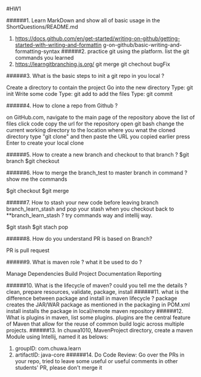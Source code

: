 #HW1

######1. Learn MarkDown and show all of basic usage in the ShortQuestions/README.md
1. https://docs.github.com/en/get-started/writing-on-github/getting-started-with-writing-and-formattin
g-on-github/basic-writing-and-formatting-syntax
######2. practice git using the platform. list the git commands you learned
1. https://learngitbranching.js.org/
git merge git chechout bugFix

######3. What is the basic steps to init a git repo in you local ?

Create a directory to contain the project
Go into the new directory
Type: git init
Write some code
Type: git add to add the files
Type: git commit

######4. How to clone a repo from Github ?

on GitHub.com, navigate to the main page of the repository
above the list of files click code
copy the url for the repository
open git bash
change the current working directory to the location where you wnat the cloned directory
type "git clone" and then paste the URL you copied earlier
press Enter to create your local clone

######5. How to create a new branch and checkout to that branch ?
$git branch <new-branch>
$git checkout <branch-name>
  
######6. How to merge the branch_test to master branch in command ? show me the commands
  
$git checkout <base brach>
$git merge <merged brach>
  
######7. How to stash your new code before leaving branch branch_learn_stash and pop your stash when you
checkout back to **branch_learn_stash ? try commands way and intellij way.

$git stash
$git stach pop
  
######8. How do you understand PR is based on Branch?

PR is pull request
  
######9. What is maven role ? what it be used to do ?

  Manage Dependencies
  Build Project
  Documentation
  Reporting
  
######10. What is the lifecycle of maven? could you tell me the details ?
  clean, prepare resources, validate, package, install
######11. what is the difference between package and install in maven lifecycle ?
  package creates the JAR/WAR package as mentioned in the packaging in POM.xml
  install installs the package in local/remote maven repository
######12. What is plugins in maven, list some plugins.
  plugins are the central feature of Maven that allow for the reuse of common build logic across multiple projects.
######13. In chuwa1010, MavenProject directory, create a maven Module using Intellij, named it as belows:
1. groupID: com.chuwa.learn
2. artifactID: java-core
######14. Do Code Review: Go over the PRs in your repo, tried to leave some useful or useful comments in other
students' PR, please don't merge it
